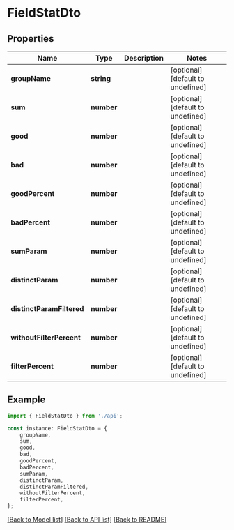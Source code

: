 # FieldStatDto


## Properties

Name | Type | Description | Notes
------------ | ------------- | ------------- | -------------
**groupName** | **string** |  | [optional] [default to undefined]
**sum** | **number** |  | [optional] [default to undefined]
**good** | **number** |  | [optional] [default to undefined]
**bad** | **number** |  | [optional] [default to undefined]
**goodPercent** | **number** |  | [optional] [default to undefined]
**badPercent** | **number** |  | [optional] [default to undefined]
**sumParam** | **number** |  | [optional] [default to undefined]
**distinctParam** | **number** |  | [optional] [default to undefined]
**distinctParamFiltered** | **number** |  | [optional] [default to undefined]
**withoutFilterPercent** | **number** |  | [optional] [default to undefined]
**filterPercent** | **number** |  | [optional] [default to undefined]

## Example

```typescript
import { FieldStatDto } from './api';

const instance: FieldStatDto = {
    groupName,
    sum,
    good,
    bad,
    goodPercent,
    badPercent,
    sumParam,
    distinctParam,
    distinctParamFiltered,
    withoutFilterPercent,
    filterPercent,
};
```

[[Back to Model list]](../README.md#documentation-for-models) [[Back to API list]](../README.md#documentation-for-api-endpoints) [[Back to README]](../README.md)
